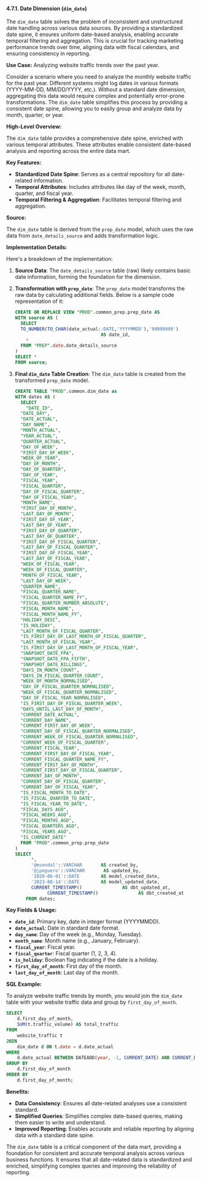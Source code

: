 #### 4.7.1. Date Dimension (`dim_date`)

The `dim_date` table solves the problem of inconsistent and unstructured date handling across various data sources. By providing a standardized date spine, it ensures uniform date-based analysis, enabling accurate temporal filtering and aggregation. This is crucial for tracking marketing performance trends over time, aligning data with fiscal calendars, and ensuring consistency in reporting.

**Use Case:** Analyzing website traffic trends over the past year.

Consider a scenario where you need to analyze the monthly website traffic for the past year. Different systems might log dates in various formats (YYYY-MM-DD, MM/DD/YYYY, etc.). Without a standard date dimension, aggregating this data would require complex and potentially error-prone transformations. The `dim_date` table simplifies this process by providing a consistent date spine, allowing you to easily group and analyze data by month, quarter, or year.

**High-Level Overview:**

The `dim_date` table provides a comprehensive date spine, enriched with various temporal attributes. These attributes enable consistent date-based analysis and reporting across the entire data mart.

**Key Features:**

*   **Standardized Date Spine**: Serves as a central repository for all date-related information.
*   **Temporal Attributes**: Includes attributes like day of the week, month, quarter, and fiscal year.
*   **Temporal Filtering & Aggregation**: Facilitates temporal filtering and aggregation.

**Source:**

The `dim_date` table is derived from the `prep_date` model, which uses the raw data from `date_details_source` and adds transformation logic.

**Implementation Details:**

Here's a breakdown of the implementation:

1.  **Source Data**: The `date_details_source` table (raw) likely contains basic date information, forming the foundation for the dimension.
2.  **Transformation with `prep_date`**: The `prep_date` model transforms the raw data by calculating additional fields. Below is a sample code representation of it:

    ```sql
    CREATE OR REPLACE VIEW "PROD".common_prep.prep_date AS
    WITH source AS (
      SELECT
      TO_NUMBER(TO_CHAR(date_actual::DATE,'YYYYMMDD'),'99999999')
                                    AS date_id,
        *
      FROM "PREP".date.date_details_source
    )
    SELECT *
    FROM source;
    ```

3.  **Final `dim_date` Table Creation**: The `dim_date` table is created from the transformed `prep_date` model.

    ```sql
    CREATE TABLE "PROD".common.dim_date as
    WITH dates AS (
      SELECT
        "DATE_ID",
      "DATE_DAY",
      "DATE_ACTUAL",
      "DAY_NAME",
      "MONTH_ACTUAL",
      "YEAR_ACTUAL",
      "QUARTER_ACTUAL",
      "DAY_OF_WEEK",
      "FIRST_DAY_OF_WEEK",
      "WEEK_OF_YEAR",
      "DAY_OF_MONTH",
      "DAY_OF_QUARTER",
      "DAY_OF_YEAR",
      "FISCAL_YEAR",
      "FISCAL_QUARTER",
      "DAY_OF_FISCAL_QUARTER",
      "DAY_OF_FISCAL_YEAR",
      "MONTH_NAME",
      "FIRST_DAY_OF_MONTH",
      "LAST_DAY_OF_MONTH",
      "FIRST_DAY_OF_YEAR",
      "LAST_DAY_OF_YEAR",
      "FIRST_DAY_OF_QUARTER",
      "LAST_DAY_OF_QUARTER",
      "FIRST_DAY_OF_FISCAL_QUARTER",
      "LAST_DAY_OF_FISCAL_QUARTER",
      "FIRST_DAY_OF_FISCAL_YEAR",
      "LAST_DAY_OF_FISCAL_YEAR",
      "WEEK_OF_FISCAL_YEAR",
      "WEEK_OF_FISCAL_QUARTER",
      "MONTH_OF_FISCAL_YEAR",
      "LAST_DAY_OF_WEEK",
      "QUARTER_NAME",
      "FISCAL_QUARTER_NAME",
      "FISCAL_QUARTER_NAME_FY",
      "FISCAL_QUARTER_NUMBER_ABSOLUTE",
      "FISCAL_MONTH_NAME",
      "FISCAL_MONTH_NAME_FY",
      "HOLIDAY_DESC",
      "IS_HOLIDAY",
      "LAST_MONTH_OF_FISCAL_QUARTER",
      "IS_FIRST_DAY_OF_LAST_MONTH_OF_FISCAL_QUARTER",
      "LAST_MONTH_OF_FISCAL_YEAR",
      "IS_FIRST_DAY_OF_LAST_MONTH_OF_FISCAL_YEAR",
      "SNAPSHOT_DATE_FPA",
      "SNAPSHOT_DATE_FPA_FIFTH",
      "SNAPSHOT_DATE_BILLINGS",
      "DAYS_IN_MONTH_COUNT",
      "DAYS_IN_FISCAL_QUARTER_COUNT",
      "WEEK_OF_MONTH_NORMALISED",
      "DAY_OF_FISCAL_QUARTER_NORMALISED",
      "WEEK_OF_FISCAL_QUARTER_NORMALISED",
      "DAY_OF_FISCAL_YEAR_NORMALISED",
      "IS_FIRST_DAY_OF_FISCAL_QUARTER_WEEK",
      "DAYS_UNTIL_LAST_DAY_OF_MONTH",
      "CURRENT_DATE_ACTUAL",
      "CURRENT_DAY_NAME",
      "CURRENT_FIRST_DAY_OF_WEEK",
      "CURRENT_DAY_OF_FISCAL_QUARTER_NORMALISED",
      "CURRENT_WEEK_OF_FISCAL_QUARTER_NORMALISED",
      "CURRENT_WEEK_OF_FISCAL_QUARTER",
      "CURRENT_FISCAL_YEAR",
      "CURRENT_FIRST_DAY_OF_FISCAL_YEAR",
      "CURRENT_FISCAL_QUARTER_NAME_FY",
      "CURRENT_FIRST_DAY_OF_MONTH",
      "CURRENT_FIRST_DAY_OF_FISCAL_QUARTER",
      "CURRENT_DAY_OF_MONTH",
      "CURRENT_DAY_OF_FISCAL_QUARTER",
      "CURRENT_DAY_OF_FISCAL_YEAR",
      "IS_FISCAL_MONTH_TO_DATE",
      "IS_FISCAL_QUARTER_TO_DATE",
      "IS_FISCAL_YEAR_TO_DATE",
      "FISCAL_DAYS_AGO",
      "FISCAL_WEEKS_AGO",
      "FISCAL_MONTHS_AGO",
      "FISCAL_QUARTERS_AGO",
      "FISCAL_YEARS_AGO",
      "IS_CURRENT_DATE"
      FROM "PROD".common_prep.prep_date
    )
    SELECT
          *,
          '@msendal'::VARCHAR       AS created_by,
          '@jpeguero'::VARCHAR       AS updated_by,
          '2020-06-01'::DATE        AS model_created_date,
          '2023-08-14'::DATE        AS model_updated_date,
          CURRENT_TIMESTAMP()               AS dbt_updated_at,
                CURRENT_TIMESTAMP()               AS dbt_created_at
        FROM dates;
    ```

**Key Fields & Usage:**

*   **`date_id`**: Primary key, date in integer format (YYYYMMDD).
*   **`date_actual`**: Date in standard date format.
*   **`day_name`**: Day of the week (e.g., Monday, Tuesday).
*   **`month_name`**: Month name (e.g., January, February).
*   **`fiscal_year`**: Fiscal year.
*   **`fiscal_quarter`**: Fiscal quarter (1, 2, 3, 4).
*   **`is_holiday`**: Boolean flag indicating if the date is a holiday.
*   **`first_day_of_month`**: First day of the month.
*   **`last_day_of_month`**: Last day of the month.

**SQL Example:**

To analyze website traffic trends by month, you would join the `dim_date` table with your website traffic data and group by `first_day_of_month`.

```sql
SELECT
    d.first_day_of_month,
    SUM(t.traffic_volume) AS total_traffic
FROM
    website_traffic t
JOIN
    dim_date d ON t.date = d.date_actual
WHERE
    d.date_actual BETWEEN DATEADD(year, -1, CURRENT_DATE) AND CURRENT_DATE
GROUP BY
    d.first_day_of_month
ORDER BY
    d.first_day_of_month;
```

**Benefits:**

*   **Data Consistency**: Ensures all date-related analyses use a consistent standard.
*   **Simplified Queries**: Simplifies complex date-based queries, making them easier to write and understand.
*   **Improved Reporting**: Enables accurate and reliable reporting by aligning data with a standard date spine.

The `dim_date` table is a critical component of the data mart, providing a foundation for consistent and accurate temporal analysis across various business functions. It ensures that all date-related data is standardized and enriched, simplifying complex queries and improving the reliability of reporting.
